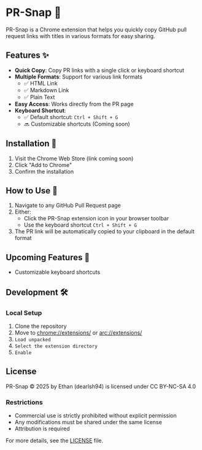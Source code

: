 # PR-Snap 🔗

PR-Snap is a Chrome extension that helps you quickly copy GitHub pull request links with titles in various formats for easy sharing.

## Features ✨

- **Quick Copy**: Copy PR links with a single click or keyboard shortcut
- **Multiple Formats**: Support for various link formats
  - ✅ HTML Link
  - ✅ Markdown Link
  - ✅ Plain Text
- **Easy Access**: Works directly from the PR page
- **Keyboard Shortcut**:
  - ✅ Default shortcut: `Ctrl + Shift + G`
  - 🔜 Customizable shortcuts (Coming soon)

## Installation 🚀

1. Visit the Chrome Web Store (link coming soon)
2. Click "Add to Chrome"
3. Confirm the installation

## How to Use 📝

1. Navigate to any GitHub Pull Request page
2. Either:
   - Click the PR-Snap extension icon in your browser toolbar
   - Use the keyboard shortcut `Ctrl + Shift + G`
3. The PR link will be automatically copied to your clipboard in the default format

## Upcoming Features 🔮

- Customizable keyboard shortcuts

## Development 🛠️

### Local Setup

1. Clone the repository
2. Move to [chrome://extensions/](chrome://extensions/) or [arc://extensions/](arc://extensions/)
3. `Load unpacked`
4. `Select the extension directory`
5. `Enable`

## License

PR-Snap © 2025 by Ethan (dearlsh94) is licensed under CC BY-NC-SA 4.0

### Restrictions

- Commercial use is strictly prohibited without explicit permission
- Any modifications must be shared under the same license
- Attribution is required

For more details, see the [LICENSE](./LICENSE) file.
